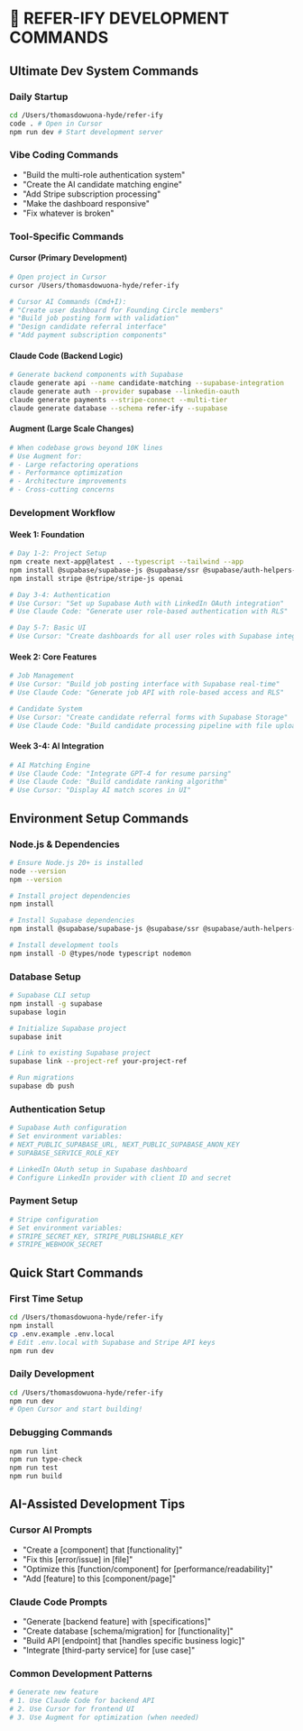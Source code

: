 # 🚀 REFER-IFY DEVELOPMENT COMMANDS

## Ultimate Dev System Commands

### Daily Startup
```bash
cd /Users/thomasdowuona-hyde/refer-ify
code . # Open in Cursor
npm run dev # Start development server
```

### Vibe Coding Commands
- "Build the multi-role authentication system"
- "Create the AI candidate matching engine" 
- "Add Stripe subscription processing"
- "Make the dashboard responsive"
- "Fix whatever is broken"

### Tool-Specific Commands

#### Cursor (Primary Development)
```bash
# Open project in Cursor
cursor /Users/thomasdowuona-hyde/refer-ify

# Cursor AI Commands (Cmd+I):
# "Create user dashboard for Founding Circle members"
# "Build job posting form with validation"
# "Design candidate referral interface"
# "Add payment subscription components"
```

#### Claude Code (Backend Logic)
```bash
# Generate backend components with Supabase
claude generate api --name candidate-matching --supabase-integration
claude generate auth --provider supabase --linkedin-oauth
claude generate payments --stripe-connect --multi-tier
claude generate database --schema refer-ify --supabase
```

#### Augment (Large Scale Changes)
```bash
# When codebase grows beyond 10K lines
# Use Augment for:
# - Large refactoring operations
# - Performance optimization
# - Architecture improvements
# - Cross-cutting concerns
```

### Development Workflow

#### Week 1: Foundation
```bash
# Day 1-2: Project Setup
npm create next-app@latest . --typescript --tailwind --app
npm install @supabase/supabase-js @supabase/ssr @supabase/auth-helpers-nextjs
npm install stripe @stripe/stripe-js openai

# Day 3-4: Authentication
# Use Cursor: "Set up Supabase Auth with LinkedIn OAuth integration"
# Use Claude Code: "Generate user role-based authentication with RLS"

# Day 5-7: Basic UI
# Use Cursor: "Create dashboards for all user roles with Supabase integration"
```

#### Week 2: Core Features  
```bash
# Job Management
# Use Cursor: "Build job posting interface with Supabase real-time"
# Use Claude Code: "Generate job API with role-based access and RLS"

# Candidate System
# Use Cursor: "Create candidate referral forms with Supabase Storage"
# Use Claude Code: "Build candidate processing pipeline with file upload"
```

#### Week 3-4: AI Integration
```bash
# AI Matching Engine
# Use Claude Code: "Integrate GPT-4 for resume parsing"
# Use Claude Code: "Build candidate ranking algorithm"
# Use Cursor: "Display AI match scores in UI"
```

## Environment Setup Commands

### Node.js & Dependencies
```bash
# Ensure Node.js 20+ is installed
node --version
npm --version

# Install project dependencies
npm install

# Install Supabase dependencies
npm install @supabase/supabase-js @supabase/ssr @supabase/auth-helpers-nextjs

# Install development tools
npm install -D @types/node typescript nodemon
```

### Database Setup
```bash
# Supabase CLI setup
npm install -g supabase
supabase login

# Initialize Supabase project
supabase init

# Link to existing Supabase project
supabase link --project-ref your-project-ref

# Run migrations
supabase db push
```

### Authentication Setup
```bash
# Supabase Auth configuration
# Set environment variables:
# NEXT_PUBLIC_SUPABASE_URL, NEXT_PUBLIC_SUPABASE_ANON_KEY
# SUPABASE_SERVICE_ROLE_KEY

# LinkedIn OAuth setup in Supabase dashboard
# Configure LinkedIn provider with client ID and secret
```

### Payment Setup
```bash
# Stripe configuration
# Set environment variables:
# STRIPE_SECRET_KEY, STRIPE_PUBLISHABLE_KEY
# STRIPE_WEBHOOK_SECRET
```

## Quick Start Commands

### First Time Setup
```bash
cd /Users/thomasdowuona-hyde/refer-ify
npm install
cp .env.example .env.local
# Edit .env.local with Supabase and Stripe API keys
npm run dev
```

### Daily Development
```bash
cd /Users/thomasdowuona-hyde/refer-ify
npm run dev
# Open Cursor and start building!
```

### Debugging Commands
```bash
npm run lint
npm run type-check
npm run test
npm run build
```

## AI-Assisted Development Tips

### Cursor AI Prompts
- "Create a [component] that [functionality]"
- "Fix this [error/issue] in [file]"  
- "Optimize this [function/component] for [performance/readability]"
- "Add [feature] to this [component/page]"

### Claude Code Prompts
- "Generate [backend feature] with [specifications]"
- "Create database [schema/migration] for [functionality]"
- "Build API [endpoint] that [handles specific business logic]"
- "Integrate [third-party service] for [use case]"

### Common Development Patterns
```bash
# Generate new feature
# 1. Use Claude Code for backend API
# 2. Use Cursor for frontend UI
# 3. Use Augment for optimization (when needed)
```

